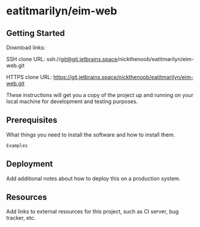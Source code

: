 # eatitmarilyn/eim-web



## Getting Started

Download links:

SSH clone URL: ssh://git@git.jetbrains.space/nickthenoob/eatitmarilyn/eim-web.git

HTTPS clone URL: https://git.jetbrains.space/nickthenoob/eatitmarilyn/eim-web.git



These instructions will get you a copy of the project up and running on your local machine for development and testing purposes.

## Prerequisites

What things you need to install the software and how to install them.

```
Examples
```

## Deployment

Add additional notes about how to deploy this on a production system.

## Resources

Add links to external resources for this project, such as CI server, bug tracker, etc.
